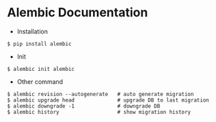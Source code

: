 # Alembic Documentation
- Installation
```
$ pip install alembic
```
- Init
```
$ alembic init alembic
```
- Other command
```
$ alembic revision --autogenerate   # auto generate migration
$ alembic upgrade head              # upgrade DB to last migration
$ alembic downgrade -1              # downgrade DB
$ alembic history                   # show migration history
```